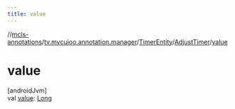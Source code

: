 ```yaml
---
title: value
---
```

//[mcls-annotations](../../../../index.html)/[tv.mycujoo.annotation.manager](../../index.html)/[TimerEntity](../index.html)/[AdjustTimer](index.html)/[value](value.html)



# value



[androidJvm]\
val [value](value.html): [Long](https://kotlinlang.org/api/latest/jvm/stdlib/kotlin/-long/index.html)




